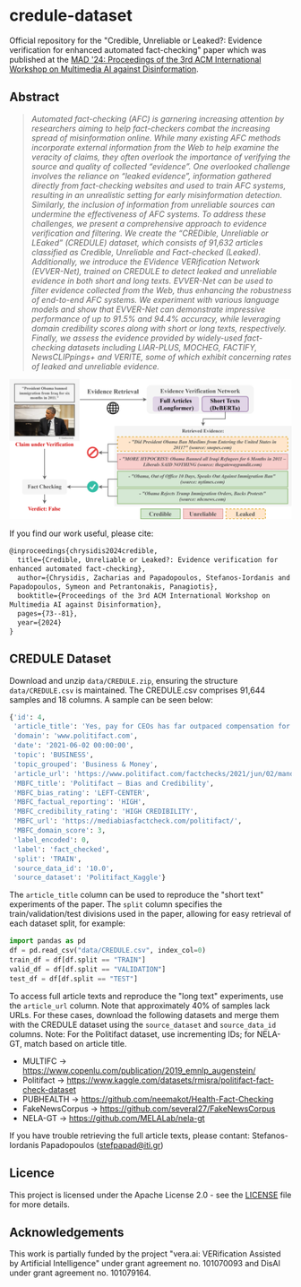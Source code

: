 # credule-dataset
Official repository for the "Credible, Unreliable or Leaked?: Evidence verification for enhanced automated fact-checking" paper which was published at the [MAD '24: Proceedings of the 3rd ACM International Workshop on Multimedia AI against Disinformation](https://dl.acm.org/doi/abs/10.1145/3643491.3660278). 

## Abstract
>*Automated fact-checking (AFC) is garnering increasing attention by researchers aiming to help fact-checkers combat the increasing spread of misinformation online. While many existing AFC methods incorporate external information from the Web to help examine the veracity of claims, they often overlook the importance of verifying the source and quality of collected “evidence”. One overlooked challenge involves the reliance on “leaked evidence”, information gathered directly from fact-checking websites and used to train AFC systems, resulting in an unrealistic setting for early misinformation detection. Similarly, the inclusion of information from unreliable sources can undermine the effectiveness of AFC systems. To address these challenges, we present a comprehensive approach to evidence verification and filtering. We create the “CREDible, Unreliable or LEaked” (CREDULE) dataset, which consists of 91,632 articles classified as Credible, Unreliable and Fact-checked (Leaked). Additionally, we introduce the EVidence VERification Network (EVVER-Net), trained on CREDULE to detect leaked and unreliable evidence in both short and long texts. EVVER-Net can be used to filter evidence collected from the Web, thus enhancing the robustness of end-to-end AFC systems. We experiment with various language models and show that EVVER-Net can demonstrate impressive performance of up to 91.5% and 94.4% accuracy, while leveraging domain credibility scores along with short or long texts, respectively. Finally, we assess the evidence provided by widely-used fact-checking datasets including LIAR-PLUS, MOCHEG, FACTIFY, NewsCLIPpings+ and VERITE, some of which exhibit concerning rates of leaked and unreliable evidence.*

![Screenshot](data/figure.png)

If you find our work useful, please cite:
```
@inproceedings{chrysidis2024credible,
  title={Credible, Unreliable or Leaked?: Evidence verification for enhanced automated fact-checking},
  author={Chrysidis, Zacharias and Papadopoulos, Stefanos-Iordanis and Papadopoulos, Symeon and Petrantonakis, Panagiotis},
  booktitle={Proceedings of the 3rd ACM International Workshop on Multimedia AI against Disinformation},
  pages={73--81},
  year={2024}
}
```

## CREDULE Dataset

Download and unzip `data/CREDULE.zip`, ensuring the structure `data/CREDULE.csv` is maintained.
The CREDULE.csv comprises 91,644 samples and 18 columns. A sample can be seen below: 
```python
{'id': 4,
 'article_title': 'Yes, pay for CEOs has far outpaced compensation for average workers',
 'domain': 'www.politifact.com',
 'date': '2021-06-02 00:00:00',
 'topic': 'BUSINESS',
 'topic_grouped': 'Business & Money',
 'article_url': 'https://www.politifact.com/factchecks/2021/jun/02/mandela-barnes/yes-pay-ceos-has-far-outpaced-compensation-average/',
 'MBFC_title': 'Politifact – Bias and Credibility',
 'MBFC_bias_rating': 'LEFT-CENTER',
 'MBFC_factual_reporting': 'HIGH',
 'MBFC_credibility_rating': 'HIGH CREDIBILITY',
 'MBFC_url': 'https://mediabiasfactcheck.com/politifact/',
 'MBFC_domain_score': 3,
 'label_encoded': 0,
 'label': 'fact_checked',
 'split': 'TRAIN',
 'source_data_id': '10.0',
 'source_dataset': 'Politifact_Kaggle'}
```

The ```article_title``` column can be used to reproduce the "short text" experiments of the paper. 
The ```split``` column specifies the train/validation/test divisions used in the paper, allowing for easy retrieval of each dataset split, for example:
```python
import pandas as pd
df = pd.read_csv("data/CREDULE.csv", index_col=0)
train_df = df[df.split == "TRAIN"]
valid_df = df[df.split == "VALIDATION"]
test_df = df[df.split == "TEST"]
```

To access full article texts and reproduce the "long text" experiments, use the ```article_url``` column.  Note that approximately 40% of samples lack URLs. For these cases, download the following datasets and merge them with the CREDULE dataset using the ```source_dataset``` and ```source_data_id``` columns. Note: For the Politifact dataset, use incrementing IDs; for NELA-GT, match based on article title.
- MULTIFC -> https://www.copenlu.com/publication/2019_emnlp_augenstein/
- Politifact -> https://www.kaggle.com/datasets/rmisra/politifact-fact-check-dataset
- PUBHEALTH -> https://github.com/neemakot/Health-Fact-Checking
- FakeNewsCorpus -> https://github.com/several27/FakeNewsCorpus
- NELA-GT -> https://github.com/MELALab/nela-gt

If you have trouble retrieving the full article texts, please contant: Stefanos-Iordanis Papadopoulos (stefpapad@iti.gr) 

## Licence
This project is licensed under the Apache License 2.0 - see the [LICENSE](https://github.com/mever-team/credule-dataset/blob/main/LICENSE) file for more details.

## Acknowledgements
This work is partially funded by the project "vera.ai: VERification Assisted by Artificial Intelligence" under grant agreement no. 101070093 and DisAI under grant agreement no. 101079164.
